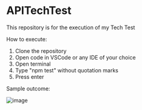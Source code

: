 # APITechTest

This repository is for the execution of my Tech Test

How to execute:
1. Clone the repository
2. Open code in VSCode or any IDE of your choice
3. Open terminal
4. Type "npm test" without quotation marks
5. Press enter


Sample outcome:

![image](https://user-images.githubusercontent.com/60478070/162577298-9172b0d8-d807-435f-b178-28719a009133.png)
